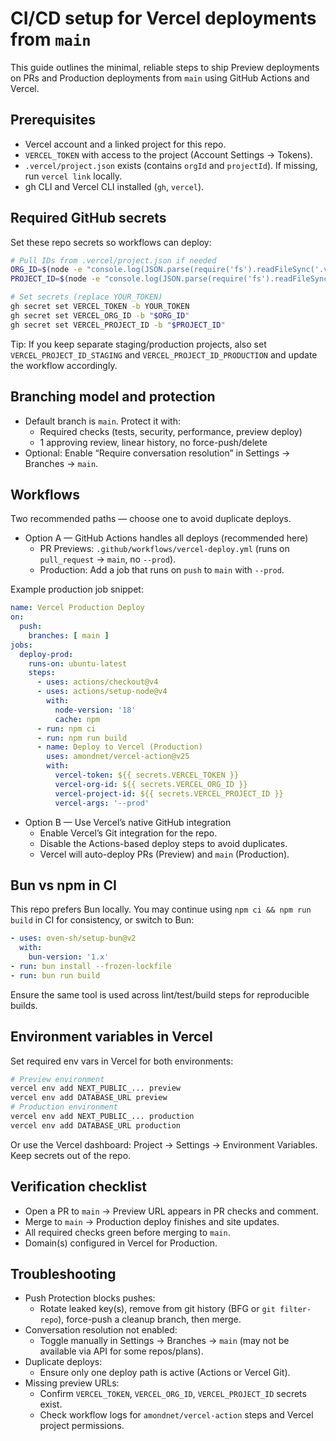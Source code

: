 # CI/CD setup for Vercel deployments from `main`

This guide outlines the minimal, reliable steps to ship Preview deployments on PRs and Production deployments from `main` using GitHub Actions and Vercel.

## Prerequisites
- Vercel account and a linked project for this repo.
- `VERCEL_TOKEN` with access to the project (Account Settings → Tokens).
- `.vercel/project.json` exists (contains `orgId` and `projectId`). If missing, run `vercel link` locally.
- gh CLI and Vercel CLI installed (`gh`, `vercel`).

## Required GitHub secrets
Set these repo secrets so workflows can deploy:

```bash
# Pull IDs from .vercel/project.json if needed
ORG_ID=$(node -e "console.log(JSON.parse(require('fs').readFileSync('.vercel/project.json','utf8')).orgId)")
PROJECT_ID=$(node -e "console.log(JSON.parse(require('fs').readFileSync('.vercel/project.json','utf8')).projectId)")

# Set secrets (replace YOUR_TOKEN)
gh secret set VERCEL_TOKEN -b YOUR_TOKEN
gh secret set VERCEL_ORG_ID -b "$ORG_ID"
gh secret set VERCEL_PROJECT_ID -b "$PROJECT_ID"
```

Tip: If you keep separate staging/production projects, also set `VERCEL_PROJECT_ID_STAGING` and `VERCEL_PROJECT_ID_PRODUCTION` and update the workflow accordingly.

## Branching model and protection
- Default branch is `main`. Protect it with:
  - Required checks (tests, security, performance, preview deploy)
  - 1 approving review, linear history, no force-push/delete
- Optional: Enable “Require conversation resolution” in Settings → Branches → `main`.

## Workflows
Two recommended paths — choose one to avoid duplicate deploys.

- Option A — GitHub Actions handles all deploys (recommended here)
  - PR Previews: `.github/workflows/vercel-deploy.yml` (runs on `pull_request` → `main`, no `--prod`).
  - Production: Add a job that runs on `push` to `main` with `--prod`.

Example production job snippet:
```yaml
name: Vercel Production Deploy
on:
  push:
    branches: [ main ]
jobs:
  deploy-prod:
    runs-on: ubuntu-latest
    steps:
      - uses: actions/checkout@v4
      - uses: actions/setup-node@v4
        with:
          node-version: '18'
          cache: npm
      - run: npm ci
      - run: npm run build
      - name: Deploy to Vercel (Production)
        uses: amondnet/vercel-action@v25
        with:
          vercel-token: ${{ secrets.VERCEL_TOKEN }}
          vercel-org-id: ${{ secrets.VERCEL_ORG_ID }}
          vercel-project-id: ${{ secrets.VERCEL_PROJECT_ID }}
          vercel-args: '--prod'
```

- Option B — Use Vercel’s native GitHub integration
  - Enable Vercel’s Git integration for the repo.
  - Disable the Actions-based deploy steps to avoid duplicates.
  - Vercel will auto-deploy PRs (Preview) and `main` (Production).

## Bun vs npm in CI
This repo prefers Bun locally. You may continue using `npm ci && npm run build` in CI for consistency, or switch to Bun:

```yaml
- uses: oven-sh/setup-bun@v2
  with:
    bun-version: '1.x'
- run: bun install --frozen-lockfile
- run: bun run build
```

Ensure the same tool is used across lint/test/build steps for reproducible builds.

## Environment variables in Vercel
Set required env vars in Vercel for both environments:

```bash
# Preview environment
vercel env add NEXT_PUBLIC_... preview
vercel env add DATABASE_URL preview
# Production environment
vercel env add NEXT_PUBLIC_... production
vercel env add DATABASE_URL production
```
Or use the Vercel dashboard: Project → Settings → Environment Variables. Keep secrets out of the repo.

## Verification checklist
- Open a PR to `main` → Preview URL appears in PR checks and comment.
- Merge to `main` → Production deploy finishes and site updates.
- All required checks green before merging to `main`.
- Domain(s) configured in Vercel for Production.

## Troubleshooting
- Push Protection blocks pushes:
  - Rotate leaked key(s), remove from git history (BFG or `git filter-repo`), force-push a cleanup branch, then merge.
- Conversation resolution not enabled:
  - Toggle manually in Settings → Branches → `main` (may not be available via API for some repos/plans).
- Duplicate deploys:
  - Ensure only one deploy path is active (Actions or Vercel Git).
- Missing preview URLs:
  - Confirm `VERCEL_TOKEN`, `VERCEL_ORG_ID`, `VERCEL_PROJECT_ID` secrets exist.
  - Check workflow logs for `amondnet/vercel-action` steps and Vercel project permissions.

